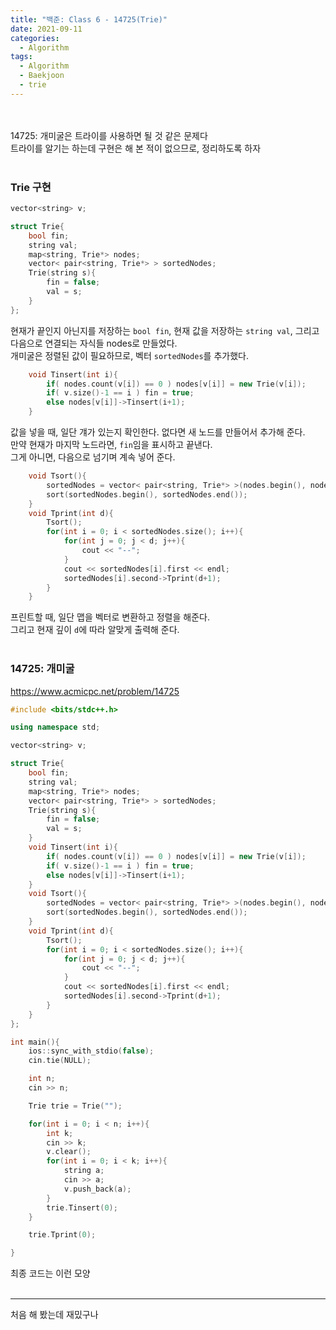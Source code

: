 ```yaml
---
title: "백준: Class 6 - 14725(Trie)"
date: 2021-09-11
categories:
  - Algorithm
tags:
  - Algorithm
  - Baekjoon
  - trie
---
```


<br></br>
14725: 개미굴은 트라이를 사용하면 될 것 같은 문제다  
트라이를 알기는 하는데 구현은 해 본 적이 없으므로, 정리하도록 하자
<br></br>

### Trie 구현
```cpp
vector<string> v;

struct Trie{
    bool fin;
    string val;
    map<string, Trie*> nodes;
    vector< pair<string, Trie*> > sortedNodes;
    Trie(string s){
        fin = false;
        val = s;
    }
};
```
현재가 끝인지 아닌지를 저장하는 `bool fin`, 현재 값을 저장하는 `string val`, 그리고 다음으로 연결되는 자식들 nodes로 만들었다.  
개미굴은 정렬된 값이 필요하므로, 벡터 `sortedNodes`를 추가했다.
```cpp
    void Tinsert(int i){
        if( nodes.count(v[i]) == 0 ) nodes[v[i]] = new Trie(v[i]);
        if( v.size()-1 == i ) fin = true;
        else nodes[v[i]]->Tinsert(i+1);
    }
```
값을 넣을 때, 일단 걔가 있는지 확인한다. 없다면 새 노드를 만들어서 추가해 준다.  
만약 현재가 마지막 노드라면, `fin`임을 표시하고 끝낸다.  
그게 아니면, 다음으로 넘기며 계속 넣어 준다.
```cpp
    void Tsort(){
        sortedNodes = vector< pair<string, Trie*> >(nodes.begin(), nodes.end());
        sort(sortedNodes.begin(), sortedNodes.end());
    }
    void Tprint(int d){
        Tsort();
        for(int i = 0; i < sortedNodes.size(); i++){
            for(int j = 0; j < d; j++){
                cout << "--";
            }
            cout << sortedNodes[i].first << endl;
            sortedNodes[i].second->Tprint(d+1);
        }
    }
```
프린트할 때, 일단 맵을 벡터로 변환하고 정렬을 해준다.  
그리고 현재 깊이 `d`에 따라 알맞게 출력해 준다.
<br></br>

### 14725: 개미굴
https://www.acmicpc.net/problem/14725
```cpp
#include <bits/stdc++.h>

using namespace std;

vector<string> v;

struct Trie{
    bool fin;
    string val;
    map<string, Trie*> nodes;
    vector< pair<string, Trie*> > sortedNodes;
    Trie(string s){
        fin = false;
        val = s;
    }
    void Tinsert(int i){
        if( nodes.count(v[i]) == 0 ) nodes[v[i]] = new Trie(v[i]);
        if( v.size()-1 == i ) fin = true;
        else nodes[v[i]]->Tinsert(i+1);
    }
    void Tsort(){
        sortedNodes = vector< pair<string, Trie*> >(nodes.begin(), nodes.end());
        sort(sortedNodes.begin(), sortedNodes.end());
    }
    void Tprint(int d){
        Tsort();
        for(int i = 0; i < sortedNodes.size(); i++){
            for(int j = 0; j < d; j++){
                cout << "--";
            }
            cout << sortedNodes[i].first << endl;
            sortedNodes[i].second->Tprint(d+1);
        }
    }
};

int main(){
    ios::sync_with_stdio(false);
    cin.tie(NULL);

    int n;
    cin >> n;

    Trie trie = Trie("");

    for(int i = 0; i < n; i++){
        int k;
        cin >> k;
        v.clear();
        for(int i = 0; i < k; i++){
            string a;
            cin >> a;
            v.push_back(a);
        }
        trie.Tinsert(0);
    }

    trie.Tprint(0);

}
```
최종 코드는 이런 모양
<br></br>

---
처음 해 봤는데 재밌구나
<br></br>

